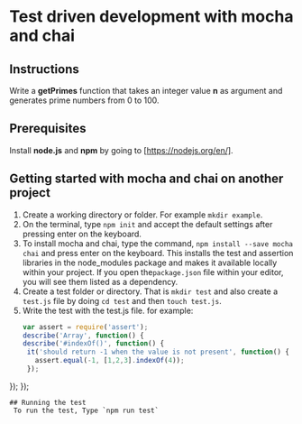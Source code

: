 # Test driven development with mocha and chai

## Instructions
Write a **getPrimes** function that takes an integer value **n** as argument and generates prime numbers from 0 to 100.

## Prerequisites
Install **node.js** and **npm** by going to [https://nodejs.org/en/]. 

## Getting started with mocha and chai on another project
1. Create a working directory or folder. For example `mkdir example`.
2. On the terminal, type `npm init` and accept the default settings after pressing enter on the keyboard.
3. To install mocha and chai, type the command, `npm install --save mocha chai` and press enter on the keyboard. This installs the test and assertion libraries in the node_modules package and makes it available locally within your project. If you open the`package.json` file within your editor, you will see them listed as a dependency.
4.  Create a test folder or directory. That is `mkdir test` and also create a `test.js` file by doing `cd test` and then `touch test.js`.
5. Write the test with the test.js file. 
   for example:
   ```javascript
   var assert = require('assert');
   describe('Array', function() {
   describe('#indexOf()', function() {
    it('should return -1 when the value is not present', function() {
      assert.equal(-1, [1,2,3].indexOf(4));
    });
  });
});
```
## Running the test
 To run the test, Type `npm run test`

